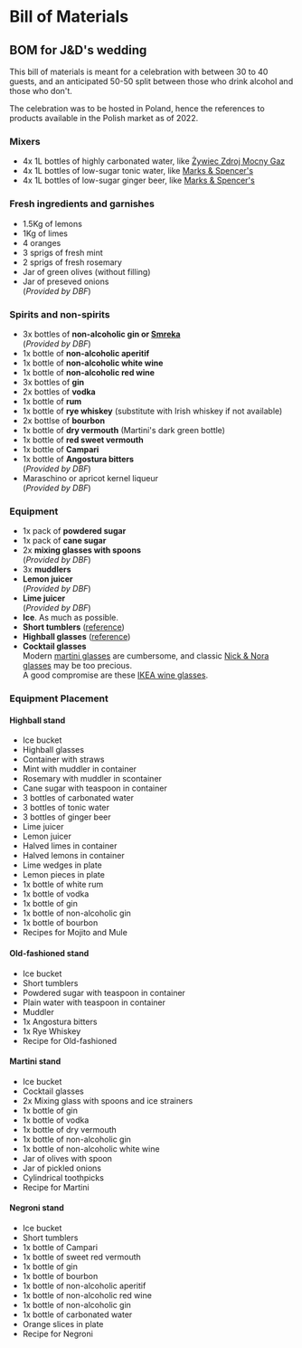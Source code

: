 # Bill of Materials

## BOM for J&D's wedding
This bill of materials is meant for a celebration with between 30 to 40 guests, and an anticipated 50-50 split between those who drink alcohol and those who don't.

The celebration was to be hosted in Poland, hence the references to products available in the Polish market as of 2022.

### Mixers
- 4x 1L bottles of highly carbonated water, like [Żywiec Zdroj Mocny Gaz](https://www.frisco.pl/pid,5544/n,zywiec-zdroj-mocny-gaz/stn,product)
- 4x 1L bottles of low-sugar tonic water, like [Marks & Spencer's](https://www.frisco.pl/pid,134836/n,marks---spencer-napoj-gazowany-indian-tonic-water-(bez-cukru)/stn,product)
- 4x 1L bottles of low-sugar ginger beer, like [Marks & Spencer's](https://www.frisco.pl/pid,122055/n,marks---spencer-niskokaloryczny-gazowany-napoj-imbirowy-ze-slodzikiem/stn,product)

### Fresh ingredients and garnishes
- 1.5Kg of lemons
- 1Kg of limes
- 4 oranges
- 3 sprigs of fresh mint
- 2 sprigs of fresh rosemary 
- Jar of green olives (without filling)
- Jar of preseved onions  
  (*Provided by DBF*)

### Spirits and non-spirits
- 3x bottles of **non-alcoholic gin or [Smreka](https://balkanlunchbox.com/fermented-juniper-berry-juice-smreka/)**  
  (*Provided by DBF*)
- 1x bottle of **non-alcoholic aperitif**
- 1x bottle of **non-alcoholic white wine**
- 1x bottle of **non-alcoholic red wine**
- 3x bottles of **gin**
- 2x bottles of **vodka**
- 1x bottle of **rum**
- 1x bottle of **rye whiskey** (substitute with Irish whiskey if not available)
- 2x bottlse of **bourbon**
- 1x bottle of **dry vermouth** (Martini's dark green bottle)
- 1x bottle of **red sweet vermouth**
- 1x bottle of **Campari**
- 1x bottle of **Angostura bitters**  
  (*Provided by DBF*)
- Maraschino or apricot kernel liqueur  
  (*Provided by DBF*)

### Equipment
- 1x pack of **powdered sugar**
- 1x pack of **cane sugar**
- 2x **mixing glasses with spoons**  
  (*Provided by DBF*)
- 3x **muddlers**
- **Lemon juicer**  
  (*Provided by DBF*)
- **Lime juicer**  
  (*Provided by DBF*)
- **Ice**. As much as possible.
- **Short tumblers** ([reference](https://commons.wikimedia.org/wiki/Category:Tumblers_(drinking_glasses)#/media/File:Trinkglas,_Tumbler-Form.jpg))
- **Highball glasses** ([reference](https://upload.wikimedia.org/wikipedia/commons/c/c8/Highball_Glass_%28Tumbler%29.svg))
- **Cocktail glasses**  
Modern [martini glasses](https://en.wikipedia.org/wiki/Cocktail_glass) are cumbersome, and classic [Nick & Nora glasses](https://www.crateandbarrel.com/nick-and-nora-glass/s444582) may be too precious.  
A good compromise are these [IKEA wine glasses](https://www.ikea.com/pl/pl/p/foersiktigt-kieliszek-do-wina-80300207/).

### Equipment Placement

#### Highball stand
- Ice bucket
- Highball glasses
- Container with straws
- Mint with muddler in container
- Rosemary with muddler in scontainer
- Cane sugar with teaspoon in container
- 3 bottles of carbonated water
- 3 bottles of tonic water
- 3 bottles of ginger beer
- Lime juicer
- Lemon juicer
- Halved limes in container
- Halved lemons in container
- Lime wedges in plate
- Lemon pieces in plate
- 1x bottle of white rum
- 1x bottle of vodka
- 1x bottle of gin
- 1x bottle of non-alcoholic gin
- 1x bottle of bourbon
- Recipes for Mojito and Mule

#### Old-fashioned stand
- Ice bucket
- Short tumblers
- Powdered sugar with teaspoon in container
- Plain water with teaspoon in container
- Muddler
- 1x Angostura bitters
- 1x Rye Whiskey
- Recipe for Old-fashioned

#### Martini stand
- Ice bucket
- Cocktail glasses
- 2x Mixing glass with spoons and ice strainers
- 1x bottle of gin
- 1x bottle of vodka
- 1x bottle of dry vermouth
- 1x bottle of non-alcoholic gin
- 1x bottle of non-alcoholic white wine
- Jar of olives with spoon
- Jar of pickled onions
- Cylindrical toothpicks
- Recipe for Martini

#### Negroni stand
- Ice bucket
- Short tumblers
- 1x bottle of Campari
- 1x bottle of sweet red vermouth
- 1x bottle of gin
- 1x bottle of bourbon
- 1x bottle of non-alcoholic aperitif
- 1x bottle of non-alcoholic red wine
- 1x bottle of non-alcoholic gin
- 1x bottle of carbonated water
- Orange slices in plate
- Recipe for Negroni
